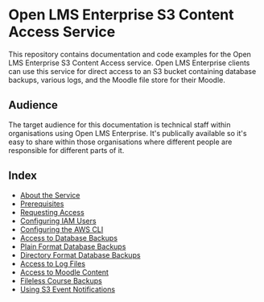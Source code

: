 # Open LMS Enterprise S3 Content Access Service

This repository contains documentation and code examples for the Open LMS
Enterprise S3 Content Access service.  Open LMS Enterprise clients can use this
service for direct access to an S3 bucket containing database backups, various
logs, and the Moodle file store for their Moodle.

## Audience

The target audience for this documentation is technical staff within
organisations using Open LMS Enterprise.  It's publically available so it's
easy to share within those organisations where different people are responsible
for different parts of it.

## Index

* [About the Service](docs/00-what-is-this.md)
* [Prerequisites](docs/01-prerequisites.md)
* [Requesting Access](docs/02-requesting-access.md)
* [Configuring IAM Users](docs/03-configuring-iam-users.md)
* [Configuring the AWS CLI](docs/04-configuring-awscli.md)
* [Access to Database Backups](docs/05-accessing-database-backups.md)
* [Plain Format Database Backups](docs/06-plain-format-backups.md)
* [Directory Format Database Backups](docs/07-directory-format-backups.md)
* [Access to Log Files](docs/08-accessing-logs.md)
* [Access to Moodle Content](docs/09-accessing-moodle-content.md)
* [Fileless Course Backups](docs/10-fileless-course-backups.md)
* [Using S3 Event Notifications](docs/11-s3-event-notifications.md)
